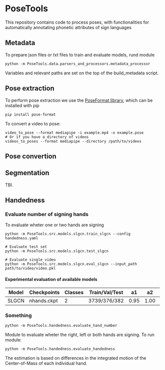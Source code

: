# PoseTools

This repository contains code to process poses, with functionalities for automatically annotating phonetic attributes of sign languages


## Metadata
To prepare json files or txt files to train and evaluate models, rund module

``` Prepare metadata
python -m PoseTools.data.parsers_and_processors.metadata_processor
```

Variables and relevant paths are set on the top of the build_metadata script. 

## Pose extraction 
To perform pose extraction we use the [PoseFormat library](https://github.com/sign-language-processing/pose), which can be installed with pip
``` 
pip install pose-format
```

To convert a video to pose:
``` 
video_to_pose --format mediapipe -i example.mp4 -o example.pose
# Or if you have a directory of videos
videos_to_poses --format mediapipe --directory /path/to/videos
```

## Pose convertion 

## Segmentation
TBI.

## Handedness 
### Evaluate number of signing hands
To evaluate wheter one or two hands are signing 

``` Train NHands model 
python -m PoseTools.src.models.slgcn.train_slgcn --config handedness.yaml
```

``` Evaluate NHands model 
# Evaluate test set
python -m PoseTools.src.models.slgcn.test_slgcn

# Evaluate single video
python -m PoseTools.src.models.slgcn.eval_slgcn --input_path path/to/video/video.pkl
```

#### Experimental evaluation of available models 

| Model | Checkpoints   | Classes | Train/Val/Test | a1   | a2   | rr   |
|-------|---------------|---------|----------------|------|------|------|
| SLGCN | nhands.ckpt    | 2       | 3739/376/382     | 0.95 | 1.00 | 0.97 |

### Something

``` Evaluate number of signing hands 
python -m PoseTools.handedness.evaluate_hand_number
```

Module to evaluate wheter the right, left or both hands are signing. To run module:

``` Evaluate Handedness
python -m PoseTools.handedness.evaluate_handedness
```

The estimation is based on differences in the integrated motion of the Center-of-Mass of each individual hand. 
